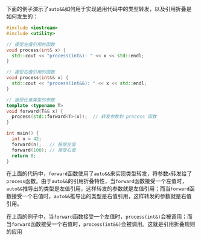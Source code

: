 下面的例子演示了`auto&&`如何用于实现通用代码中的类型转发，以及引用折叠是如何发生的：

```cpp
#include <iostream>
#include <utility>

// 接受左值引用的函数
void process(int& x) {
  std::cout << "process(int&): " << x << std::endl;
}

// 接受右值引用的函数
void process(int&& x) {
  std::cout << "process(int&&): " << x << std::endl;
}

// 接受任意类型的参数
template <typename T>
void forward(T&& x) {
  process(std::forward<T>(x));  // 转发参数到 process 函数
}

int main() {
  int n = 42;
  forward(n);   // 接受左值
  forward(100); // 接受右值
  return 0;
}

```

在上面的代码中，`forward`函数使用了`auto&&`来实现类型转发，将参数`x`转发给了`process`函数。由于`auto&&`的引用折叠特性，当`forward`函数接受一个左值时，`auto&&`推导出的类型是左值引用，这样转发的参数就是左值引用；而当`forward`函数接受一个右值时，`auto&&`推导出的类型是右值引用，这样转发的参数就是右值引用。

在上面的例子中，当`forward`函数接受一个左值时，`process(int&)`会被调用；而当`forward`函数接受一个右值时，`process(int&&)`会被调用。这就是引用折叠规则的应用